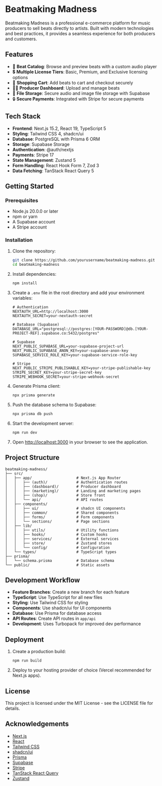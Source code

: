 # Beatmaking Madness

Beatmaking Madness is a professional e-commerce platform for music producers to sell beats directly to artists. Built with modern technologies and best practices, it provides a seamless experience for both producers and customers.

## Features

- 🎵 **Beat Catalog**: Browse and preview beats with a custom audio player
- 💲 **Multiple License Tiers**: Basic, Premium, and Exclusive licensing options
- 🛒 **Shopping Cart**: Add beats to cart and checkout securely
- 👨‍💻 **Producer Dashboard**: Upload and manage beats
- 💾 **File Storage**: Secure audio and image file storage with Supabase
- 🔒 **Secure Payments**: Integrated with Stripe for secure payments

## Tech Stack

- **Frontend**: Next.js 15.2, React 19, TypeScript 5
- **Styling**: Tailwind CSS 4, shadcn/ui
- **Database**: PostgreSQL with Prisma 6 ORM
- **Storage**: Supabase Storage
- **Authentication**: @auth/nextjs
- **Payments**: Stripe 17
- **State Management**: Zustand 5
- **Form Handling**: React Hook Form 7, Zod 3
- **Data Fetching**: TanStack React Query 5

## Getting Started

### Prerequisites

- Node.js 20.0.0 or later
- npm or yarn
- A Supabase account
- A Stripe account

### Installation

1. Clone the repository:
   ```bash
   git clone https://github.com/yourusername/beatmaking-madness.git
   cd beatmaking-madness
   ```

2. Install dependencies:
   ```bash
   npm install
   ```

3. Create a `.env` file in the root directory and add your environment variables:
   ```
   # Authentication
   NEXTAUTH_URL=http://localhost:3000
   NEXTAUTH_SECRET=your-nextauth-secret

   # Database (Supabase)
   DATABASE_URL="postgresql://postgres:[YOUR-PASSWORD]@db.[YOUR-PROJECT-REF].supabase.co:5432/postgres"

   # Supabase
   NEXT_PUBLIC_SUPABASE_URL=your-supabase-project-url
   NEXT_PUBLIC_SUPABASE_ANON_KEY=your-supabase-anon-key
   SUPABASE_SERVICE_ROLE_KEY=your-supabase-service-role-key

   # Stripe
   NEXT_PUBLIC_STRIPE_PUBLISHABLE_KEY=your-stripe-publishable-key
   STRIPE_SECRET_KEY=your-stripe-secret-key
   STRIPE_WEBHOOK_SECRET=your-stripe-webhook-secret
   ```

4. Generate Prisma client:
   ```bash
   npx prisma generate
   ```

5. Push the database schema to Supabase:
   ```bash
   npx prisma db push
   ```

6. Start the development server:
   ```bash
   npm run dev
   ```

7. Open [http://localhost:3000](http://localhost:3000) in your browser to see the application.

## Project Structure

```
beatmaking-madness/
├── src/
│   ├── app/                    # Next.js App Router
│   │   ├── (auth)/             # Authentication routes
│   │   ├── (dashboard)/        # Producer dashboard
│   │   ├── (marketing)/        # Landing and marketing pages
│   │   ├── (shop)/             # Store front
│   │   └── api/                # API routes
│   ├── components/
│   │   ├── ui/                 # shadcn UI components
│   │   ├── common/             # Shared components
│   │   ├── forms/              # Form components
│   │   └── sections/           # Page sections
│   ├── lib/
│   │   ├── utils/              # Utility functions
│   │   ├── hooks/              # Custom hooks
│   │   ├── services/           # External services
│   │   ├── store/              # Zustand stores
│   │   └── config/             # Configuration
│   └── types/                  # TypeScript types
├── prisma/
│   └── schema.prisma           # Database schema
└── public/                     # Static assets
```

## Development Workflow

- **Feature Branches**: Create a new branch for each feature
- **TypeScript**: Use TypeScript for all new files
- **Styling**: Use Tailwind CSS for styling
- **Components**: Use shadcn/ui for UI components
- **Database**: Use Prisma for database access
- **API Routes**: Create API routes in `app/api`
- **Development**: Uses Turbopack for improved dev performance

## Deployment

1. Create a production build:
   ```bash
   npm run build
   ```

2. Deploy to your hosting provider of choice (Vercel recommended for Next.js apps).

## License

This project is licensed under the MIT License - see the LICENSE file for details.

## Acknowledgements

- [Next.js](https://nextjs.org/)
- [React](https://react.dev/)
- [Tailwind CSS](https://tailwindcss.com/)
- [shadcn/ui](https://ui.shadcn.com/)
- [Prisma](https://www.prisma.io/)
- [Supabase](https://supabase.io/)
- [Stripe](https://stripe.com/)
- [TanStack React Query](https://tanstack.com/query/latest)
- [Zustand](https://github.com/pmndrs/zustand)
